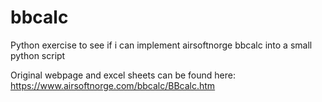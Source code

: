 # bbcalc
Python exercise to see if i can implement airsoftnorge bbcalc into a small python script

Original webpage and excel sheets can be found here:
https://www.airsoftnorge.com/bbcalc/BBcalc.htm

